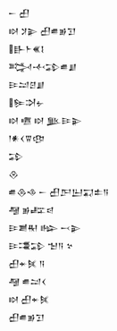 <div class='block'>
<div class='line'>𒀸 𒌷</div>
<div class='line'>𒊭 𒋡𒉌 𒌷𒌑𒂊𒋛</div>
<div class='line'>𒃲𒈨𒌍𒋙</div>
<div class='line'>𒅋𒋾𒁉𒌑𒋗</div>
<div class='line'>𒄿𒁺𒆪𒋗</div>
<div class='line'>𒌉𒋫𒉡</div>
<div class='line'>𒊭 𒍠 𒊭 𒆥𒄿𒉌</div>
<div class='line'>𒁹𒀭𒌋𒐊𒂦</div>
<div class='line'>𒁉</div>
<div class='line'>𒊮</div>
<div class='line'>𒌑𒁲𒈾 𒀸 𒌷𒂅𒌨𒍑𒉺𒀀</div>
<div class='line'>𒆷 𒂊𒊐𒁀</div>
<div class='line'>𒄿𒋢𒊑 𒈗 𒁁𒉌</div>
<div class='line'>𒄿𒃮𒁉 𒈠𒀀 𒆳</div>
<div class='line'>𒌷𒄬𒍮 𒀀</div>
<div class='line'>𒆷 𒌑𒁺𒌋</div>
<div class='line'>𒊭 𒌷𒄬𒍮</div>
<div class='line'>𒌷𒌑𒂊𒋛</div>
</div>